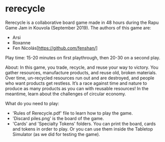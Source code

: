 # rerecycle

Rerecycle is a collaborative board game made in 48 hours during the Rapu Game Jam in Kouvola (September 2019).
The authors of this game are:
* Arsi
* Roxanne
* Fen Nicolás[https://github.com/fenshan/]

Play time: 15-20 minutes on first playthrough, then 20-30 on a second play.

About: 
In this game, you trade, recycle, and reuse your way to victory.
You gather resources, manufacture products, and reuse old, broken materials.
Over time, un-recycled resources run out and are destroyed, and people who want products get restless.
It’s a race against time and nature to produce as many products as you can with reusable resources!
In the meantime, learn about the challenges of circular economy.

What do you need to play:
* 'Rules of Rerecycle.pdf' file to learn how to play the game.
* 'Discard piles.png' is the board of the game.
* 'Cards' and 'Specialty Tokens' folders.
You can print the board, cards and tokens in order to play. Or you can use them inside the Tabletop Simulator (as we did for testing the game).
